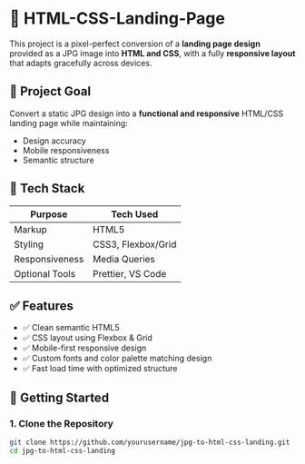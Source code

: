 # 🎨 HTML-CSS-Landing-Page

This project is a pixel-perfect conversion of a **landing page design** provided as a JPG image into **HTML and CSS**, with a fully **responsive layout** that adapts gracefully across devices.

## 📸 Project Goal

Convert a static JPG design into a **functional and responsive** HTML/CSS landing page while maintaining:
- Design accuracy
- Mobile responsiveness
- Semantic structure

## 🧰 Tech Stack

| Purpose         | Tech Used          |
|-----------------|--------------------|
| Markup          | HTML5              |
| Styling         | CSS3, Flexbox/Grid |
| Responsiveness  | Media Queries      |
| Optional Tools  | Prettier, VS Code  |

## ✅ Features

- ✅ Clean semantic HTML5
- ✅ CSS layout using Flexbox & Grid
- ✅ Mobile-first responsive design
- ✅ Custom fonts and color palette matching design
- ✅ Fast load time with optimized structure

## 🚀 Getting Started

### 1. Clone the Repository

```bash
git clone https://github.com/yourusername/jpg-to-html-css-landing.git
cd jpg-to-html-css-landing
